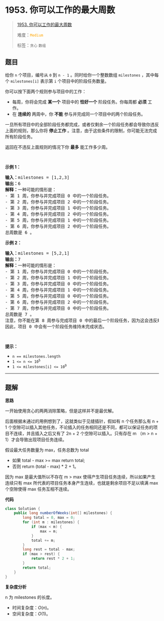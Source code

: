 # 1953. 你可以工作的最大周数

> [1953. 你可以工作的最大周数](https://leetcode.cn/problems/maximum-number-of-weeks-for-which-you-can-work/)
>
> 难度：<font color=orange>`Medium`</font>
>
> 标签：`贪心` `数组`

## 题目

<p>给你&nbsp;<code>n</code> 个项目，编号从 <code>0</code> 到 <code>n - 1</code> 。同时给你一个整数数组 <code>milestones</code> ，其中每个 <code>milestones[i]</code> 表示第 <code>i</code> 个项目中的阶段任务数量。</p>

<p>你可以按下面两个规则参与项目中的工作：</p>

<ul>
	<li>每周，你将会完成 <strong>某一个</strong> 项目中的 <strong>恰好一个</strong>&nbsp;阶段任务。你每周都 <strong>必须</strong> 工作。</li>
	<li>在 <strong>连续的</strong> 两周中，你 <strong>不能</strong> 参与并完成同一个项目中的两个阶段任务。</li>
</ul>

<p>一旦所有项目中的全部阶段任务都完成，或者仅剩余一个阶段任务都会导致你违反上面的规则，那么你将&nbsp;<strong>停止工作</strong> 。注意，由于这些条件的限制，你可能无法完成所有阶段任务。</p>

<p>返回在不违反上面规则的情况下你&nbsp;<strong>最多</strong>&nbsp;能工作多少周。</p>

<p>&nbsp;</p>

<p><strong>示例 1：</strong></p>

<pre>
<strong>输入：</strong>milestones = [1,2,3]
<strong>输出：</strong>6
<strong>解释：</strong>一种可能的情形是：
​​​​- 第 1 周，你参与并完成项目 0 中的一个阶段任务。
- 第 2 周，你参与并完成项目 2 中的一个阶段任务。
- 第 3 周，你参与并完成项目 1 中的一个阶段任务。
- 第 4 周，你参与并完成项目 2 中的一个阶段任务。
- 第 5 周，你参与并完成项目 1 中的一个阶段任务。
- 第 6 周，你参与并完成项目 2 中的一个阶段任务。
总周数是 6 。
</pre>

<p><strong>示例 2：</strong></p>

<pre>
<strong>输入：</strong>milestones = [5,2,1]
<strong>输出：</strong>7
<strong>解释：</strong>一种可能的情形是：
- 第 1 周，你参与并完成项目 0 中的一个阶段任务。
- 第 2 周，你参与并完成项目 1 中的一个阶段任务。
- 第 3 周，你参与并完成项目 0 中的一个阶段任务。
- 第 4 周，你参与并完成项目 1 中的一个阶段任务。
- 第 5 周，你参与并完成项目 0 中的一个阶段任务。
- 第 6 周，你参与并完成项目 2 中的一个阶段任务。
- 第 7 周，你参与并完成项目 0 中的一个阶段任务。
总周数是 7 。
注意，你不能在第 8 周参与完成项目 0 中的最后一个阶段任务，因为这会违反规则。
因此，项目 0 中会有一个阶段任务维持未完成状态。</pre>

<p>&nbsp;</p>

<p><strong>提示：</strong></p>

<ul>
	<li><code>n == milestones.length</code></li>
	<li><code>1 &lt;= n &lt;= 10<sup>5</sup></code></li>
	<li><code>1 &lt;= milestones[i] &lt;= 10<sup>9</sup></code></li>
</ul>


--------------------

## 题解

**思路**

一开始使用贪心的两两消除策略，但是这样并不是最优解。

后面根据未通过的用例想到了，这就类似于见缝插针，假如有 n 个任务那么有 n + 1 个空隙可以插入其他任务，不论插入的任务相同还是不同，都可以保证任务的项目不连续，并且插入之后又有了 2n + 2 个空隙可以插入。只有存在 m （m > n + 1）才会导致出现项目任务连续。

假设最大任务数量为 max，任务总数为 total

- 如果 total - max >= max  return total;
- 否则 return  (total - max) * 2 + 1。

因为 max 是最大值所以不存在 m > max 使得产生项目任务连续，所以如果产生连续只有 max 所代表的项目任务本身产生连续，也就是剩余项目不足以填满 max 个空隙使得 max 任务互相不连续。

**代码**

```java
class Solution {
    public long numberOfWeeks(int[] milestones) {
        long total = 0, max = 0;
        for (int m : milestones) {
            if (max < m) {
                max = m;
            }
            total += m;
        }
        long rest = total - max;
        if (max > rest) {
            return rest * 2 + 1;
        }
        return total;
    }
}
```

**复杂度分析**

n 为 milestones 的长度。

- 时间复杂度：$O(n)$。
- 空间复杂度：$O(1)$。
